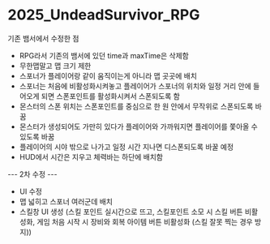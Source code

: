 # 2025_UndeadSurvivor_RPG

기존 뱀서에서 수정한 점
- RPG라서 기존의 뱀서에 있던 time과 maxTime은 삭제함
- 무한맵말고 맵 크기 제한
- 스포너가 플레이어랑 같이 움직이는게 아니라 맵 곳곳에 배치
- 스포너는 처음에 비활성화시켜놓고 플레이어가 스포너의 위치와 일정 거리 안에 들어오게 되면 스폰포인트를 활성화시켜서 스폰되도록 함
- 몬스터의 스폰 위치는 스폰포인트를 중심으로 한 원 안에서 무작위로 스폰되도록 바꿈
- 몬스터가 생성되어도 가만히 있다가 플레이어와 가까워지면 플레이어를 쫓아올 수 있도록 바꿈
- 플레이어의 시야 밖으로 나가고 일정 시간 지나면 디스폰되도록 바꿀 예정
- HUD에서 시간은 지우고 체력바는 하단에 배치함


--- 2차 수정 ---
- UI 수정
- 맵 넓히고 스포너 여러군데 배치
- 스킬창 UI 생성 (스킬 포인트 실시간으로 뜨고, 스킬포인트 소모 시 스킬 버튼 비활성화, 게임 처음 시작 시 장비와 회복 아이템 버튼 비활성화 (스킬 잘못 찍는 경우 방지))
  
